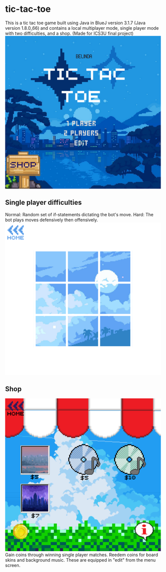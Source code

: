 # tic-tac-toe
This is a tic tac toe game built using Java in BlueJ version 3.1.7 (Java version 1.8.0_66) and contains a local multiplayer mode, single player mode with two difficulties, and a shop.
(Made for ICS3U final project)
![menu](https://github.com/Belindq/tic-tac-toe/blob/main/menu2.png)
## Single player difficulties
Normal: Random set of if-statements dictating the bot's move.
Hard: The bot plays moves defensively then offensively. 
![board](https://github.com/Belindq/tic-tac-toe/blob/main/board.png)
## Shop
![shop](https://github.com/Belindq/tic-tac-toe/blob/main/Shop.png)
Gain coins through winning single player matches. Reedem coins for board skins and background music. These are equipped in "edit" from the menu screen.

